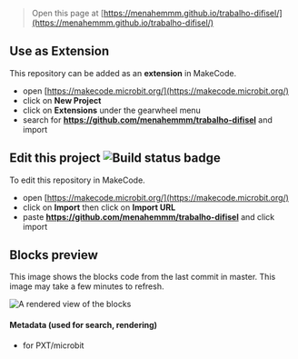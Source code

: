 
> Open this page at [https://menahemmm.github.io/trabalho-difisel/](https://menahemmm.github.io/trabalho-difisel/)

## Use as Extension

This repository can be added as an **extension** in MakeCode.

* open [https://makecode.microbit.org/](https://makecode.microbit.org/)
* click on **New Project**
* click on **Extensions** under the gearwheel menu
* search for **https://github.com/menahemmm/trabalho-difisel** and import

## Edit this project ![Build status badge](https://github.com/menahemmm/trabalho-difisel/workflows/MakeCode/badge.svg)

To edit this repository in MakeCode.

* open [https://makecode.microbit.org/](https://makecode.microbit.org/)
* click on **Import** then click on **Import URL**
* paste **https://github.com/menahemmm/trabalho-difisel** and click import

## Blocks preview

This image shows the blocks code from the last commit in master.
This image may take a few minutes to refresh.

![A rendered view of the blocks](https://github.com/menahemmm/trabalho-difisel/raw/master/.github/makecode/blocks.png)

#### Metadata (used for search, rendering)

* for PXT/microbit
<script src="https://makecode.com/gh-pages-embed.js"></script><script>makeCodeRender("{{ site.makecode.home_url }}", "{{ site.github.owner_name }}/{{ site.github.repository_name }}");</script>

